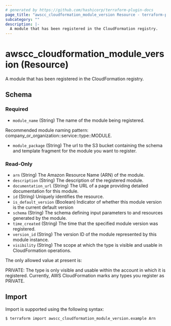 ```yaml
---
# generated by https://github.com/hashicorp/terraform-plugin-docs
page_title: "awscc_cloudformation_module_version Resource - terraform-provider-awscc"
subcategory: ""
description: |-
  A module that has been registered in the CloudFormation registry.
---
```


# awscc_cloudformation_module_version (Resource)

A module that has been registered in the CloudFormation registry.



<!-- schema generated by tfplugindocs -->
## Schema

### Required

- `module_name` (String) The name of the module being registered.

Recommended module naming pattern: company_or_organization::service::type::MODULE.
- `module_package` (String) The url to the S3 bucket containing the schema and template fragment for the module you want to register.

### Read-Only

- `arn` (String) The Amazon Resource Name (ARN) of the module.
- `description` (String) The description of the registered module.
- `documentation_url` (String) The URL of a page providing detailed documentation for this module.
- `id` (String) Uniquely identifies the resource.
- `is_default_version` (Boolean) Indicator of whether this module version is the current default version
- `schema` (String) The schema defining input parameters to and resources generated by the module.
- `time_created` (String) The time that the specified module version was registered.
- `version_id` (String) The version ID of the module represented by this module instance.
- `visibility` (String) The scope at which the type is visible and usable in CloudFormation operations.

The only allowed value at present is:

PRIVATE: The type is only visible and usable within the account in which it is registered. Currently, AWS CloudFormation marks any types you register as PRIVATE.

## Import

Import is supported using the following syntax:

```shell
$ terraform import awscc_cloudformation_module_version.example Arn
```
